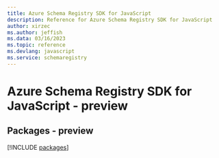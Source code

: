```yaml
---
title: Azure Schema Registry SDK for JavaScript
description: Reference for Azure Schema Registry SDK for JavaScript
author: xirzec
ms.author: jeffish
ms.data: 03/16/2023
ms.topic: reference
ms.devlang: javascript
ms.service: schemaregistry
---
```

# Azure Schema Registry SDK for JavaScript - preview
## Packages - preview
[!INCLUDE [packages](schema-registry-index.md)]